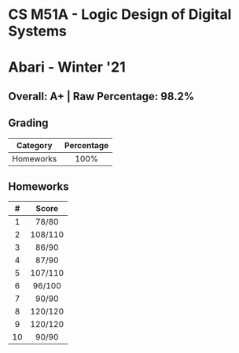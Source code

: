 # CS M51A - Logic Design of Digital Systems

# Abari - Winter '21

## Overall: A+ | Raw Percentage: 98.2%

## Grading

| Category | Percentage |
|:---:|:---:|
| Homeworks | 100% |

## Homeworks

| # | Score |
|:---:|:---:|
| 1 | 78/80 |
| 2 | 108/110 |
| 3 | 86/90 |
| 4 | 87/90 |
| 5 | 107/110 |
| 6 | 96/100 |
| 7 | 90/90 |
| 8 | 120/120 |
| 9 | 120/120 |
| 10 | 90/90 |
